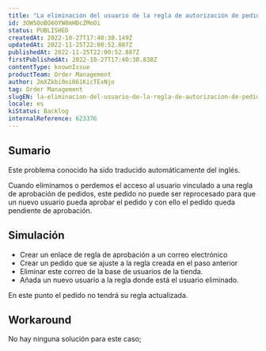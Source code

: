 ```yaml
---
title: "La eliminación del usuario de la regla de autorización de pedidos bloquea el pedido y no permite el reprocesamiento de la interfaz de usuario"
id: 3OW5OoBG6OYW8mHDcZMoOi
status: PUBLISHED
createdAt: 2022-10-27T17:40:30.149Z
updatedAt: 2022-11-25T22:00:52.887Z
publishedAt: 2022-11-25T22:00:52.887Z
firstPublishedAt: 2022-10-27T17:40:30.838Z
contentType: knownIssue
productTeam: Order Management
author: 2mXZkbi0oi061KicTExNjo
tag: Order Management
slugEN: la-eliminacion-del-usuario-de-la-regla-de-autorizacion-de-pedidos-bloquea-el-pedido-y-no-permite-el-reprocesamiento-de-la-interfaz-de-usuario
locale: es
kiStatus: Backlog
internalReference: 623376
---
```


## Sumario

<div class="alert alert-info">
  <p>Este problema conocido ha sido traducido automáticamente del inglés.</p>
</div>


Cuando eliminamos o perdemos el acceso al usuario vinculado a una regla de aprobación de pedidos, este pedido no puede ser reprocesado para que un nuevo usuario pueda aprobar el pedido y con ello el pedido queda pendiente de aprobación.



## Simulación



- Crear un enlace de regla de aprobación a un correo electrónico
- Crear un pedido que se ajuste a la regla creada en el paso anterior
- Eliminar este correo de la base de usuarios de la tienda.
- Añada un nuevo usuario a la regla donde está el usuario eliminado.

En este punto el pedido no tendrá su regla actualizada.



## Workaround



No hay ninguna solución para este caso;

